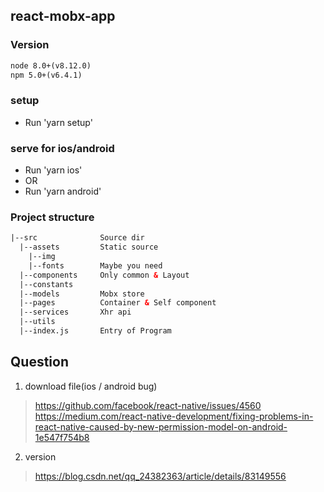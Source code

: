 ## react-mobx-app

### Version
```html
node 8.0+(v8.12.0)
npm 5.0+(v6.4.1)
```

### setup
* Run 'yarn setup'

### serve for ios/android
* Run 'yarn ios'
* OR
* Run 'yarn android'


### Project structure
```html
|--src              Source dir
  |--assets         Static source
    |--img          
    |--fonts        Maybe you need             
  |--components     Only common & Layout
  |--constants      
  |--models         Mobx store
  |--pages          Container & Self component
  |--services       Xhr api
  |--utils          
  |--index.js       Entry of Program

```

## Question

1. download file(ios / android bug)
> https://github.com/facebook/react-native/issues/4560
> https://medium.com/react-native-development/fixing-problems-in-react-native-caused-by-new-permission-model-on-android-1e547f754b8

2. version
> https://blog.csdn.net/qq_24382363/article/details/83149556
